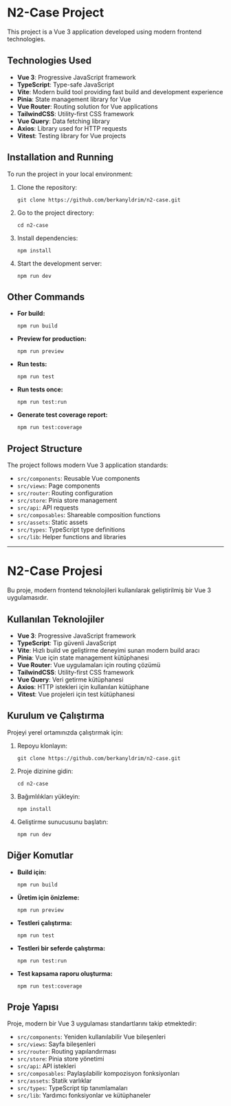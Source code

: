 # N2-Case Project

This project is a Vue 3 application developed using modern frontend technologies.

## Technologies Used

- **Vue 3**: Progressive JavaScript framework
- **TypeScript**: Type-safe JavaScript
- **Vite**: Modern build tool providing fast build and development experience
- **Pinia**: State management library for Vue
- **Vue Router**: Routing solution for Vue applications
- **TailwindCSS**: Utility-first CSS framework
- **Vue Query**: Data fetching library
- **Axios**: Library used for HTTP requests
- **Vitest**: Testing library for Vue projects

## Installation and Running

To run the project in your local environment:

1. Clone the repository:

   ```
   git clone https://github.com/berkanyldrim/n2-case.git
   ```

2. Go to the project directory:

   ```
   cd n2-case
   ```

3. Install dependencies:

   ```
   npm install
   ```

4. Start the development server:
   ```
   npm run dev
   ```

## Other Commands

- **For build:**

  ```
  npm run build
  ```

- **Preview for production:**

  ```
  npm run preview
  ```

- **Run tests:**

  ```
  npm run test
  ```

- **Run tests once:**

  ```
  npm run test:run
  ```

- **Generate test coverage report:**
  ```
  npm run test:coverage
  ```

## Project Structure

The project follows modern Vue 3 application standards:

- `src/components`: Reusable Vue components
- `src/views`: Page components
- `src/router`: Routing configuration
- `src/store`: Pinia store management
- `src/api`: API requests
- `src/composables`: Shareable composition functions
- `src/assets`: Static assets
- `src/types`: TypeScript type definitions
- `src/lib`: Helper functions and libraries

---

# N2-Case Projesi

Bu proje, modern frontend teknolojileri kullanılarak geliştirilmiş bir Vue 3 uygulamasıdır.

## Kullanılan Teknolojiler

- **Vue 3**: Progressive JavaScript framework
- **TypeScript**: Tip güvenli JavaScript
- **Vite**: Hızlı build ve geliştirme deneyimi sunan modern build aracı
- **Pinia**: Vue için state management kütüphanesi
- **Vue Router**: Vue uygulamaları için routing çözümü
- **TailwindCSS**: Utility-first CSS framework
- **Vue Query**: Veri getirme kütüphanesi
- **Axios**: HTTP istekleri için kullanılan kütüphane
- **Vitest**: Vue projeleri için test kütüphanesi

## Kurulum ve Çalıştırma

Projeyi yerel ortamınızda çalıştırmak için:

1. Repoyu klonlayın:

   ```
   git clone https://github.com/berkanyldrim/n2-case.git
   ```

2. Proje dizinine gidin:

   ```
   cd n2-case
   ```

3. Bağımlılıkları yükleyin:

   ```
   npm install
   ```

4. Geliştirme sunucusunu başlatın:
   ```
   npm run dev
   ```

## Diğer Komutlar

- **Build için:**

  ```
  npm run build
  ```

- **Üretim için önizleme:**

  ```
  npm run preview
  ```

- **Testleri çalıştırma:**

  ```
  npm run test
  ```

- **Testleri bir seferde çalıştırma:**

  ```
  npm run test:run
  ```

- **Test kapsama raporu oluşturma:**
  ```
  npm run test:coverage
  ```

## Proje Yapısı

Proje, modern bir Vue 3 uygulaması standartlarını takip etmektedir:

- `src/components`: Yeniden kullanılabilir Vue bileşenleri
- `src/views`: Sayfa bileşenleri
- `src/router`: Routing yapılandırması
- `src/store`: Pinia store yönetimi
- `src/api`: API istekleri
- `src/composables`: Paylaşılabilir kompozisyon fonksiyonları
- `src/assets`: Statik varlıklar
- `src/types`: TypeScript tip tanımlamaları
- `src/lib`: Yardımcı fonksiyonlar ve kütüphaneler
